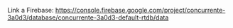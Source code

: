 Link a Firebase: https://console.firebase.google.com/project/concurrente-3a0d3/database/concurrente-3a0d3-default-rtdb/data
